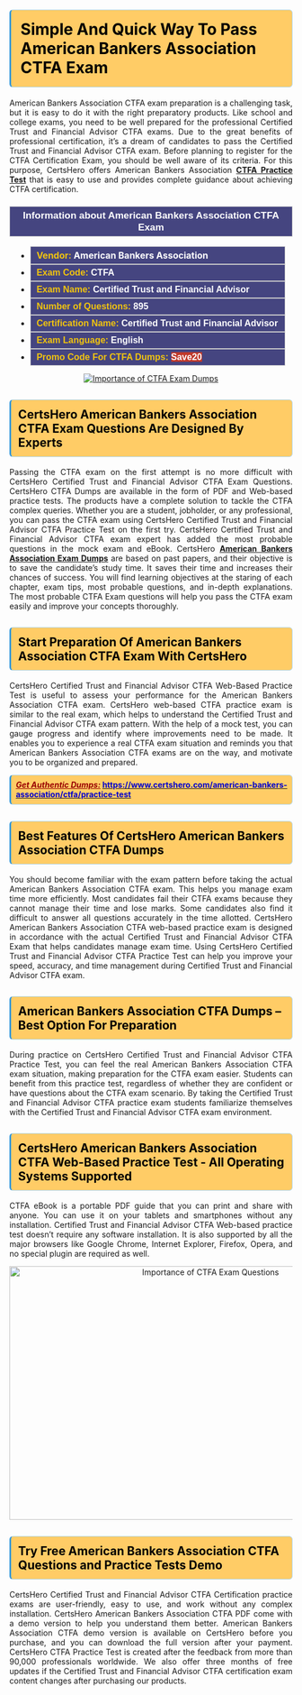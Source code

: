 <h1><strong><span style="display:block; color:#000000; background:#ffcc66; border: 0.5px solid #AED6F1 ; border-left: 3px solid #3498DB; padding: .6em; border-radius: 6px;">Simple And Quick Way To Pass American Bankers Association CTFA Exam</span></strong></h1>

<p style="text-align: justify;">American Bankers Association CTFA exam preparation is a challenging task, but it is easy to do it with the right preparatory products. Like school and college exams, you need to be well prepared for the professional Certified Trust and Financial Advisor CTFA exams. Due to the great benefits of professional certification, it’s a dream of candidates to pass the Certified Trust and Financial Advisor CTFA exam. Before planning to register for the CTFA Certification Exam, you should be well aware of its criteria. For this purpose, CertsHero offers American Bankers Association <a href="https://www.certshero.com/american-bankers-association/ctfa"><strong>CTFA Practice Test</strong></a> that is easy to use and provides complete guidance about achieving CTFA certification.</p>

<h3 style="background: #454580; border: 1px solid rgb(204, 204, 204); padding: 5px 10px; text-align: center;"><span style="color:#ffffff;"><span style="font-size:11pt"><span style="line-height:normal"><span style="font-family:Calibri,sans-serif"><b><span style="font-size:13.0pt"><span cambria="">Information about American Bankers Association CTFA Exam</span></span></b></span></span></span></span></h3>

<ul>
	<li style="margin:0cm 10pt">
	<div style="background:#454580; border: 1px solid rgb(204, 204, 204); padding: 5px 10px; text-align: justify;"><span style="font-size:11pt"><span style="line-height:normal"><span style="tab-stops:list 36.0pt"><span style="font-fam ily:Calibri,sans-serif"><b><span style="font-size:12.0pt"><span new="" roman="" style="font-family:" times=""><span style="color:#f1c40f;">Vendor:</span> <span style="color:#ffffff;">American Bankers Association</span></span></span></b></span></span></span></span></div>
	</li>
	<li style="margin:0cm 10pt">
	<div style="background: #454580; border: 1px solid rgb(204, 204, 204); padding: 5px 10px; text-align: justify;"><span style="font-size:11pt"><span style="line-height:normal"><span style="tab-stops:list 36.0pt"><span style="font-family:Calibri,sans-serif"><b><span style="font-size:12.0pt"><span new="" roman="" style="font-family:" times=""><span style="color:#f1c40f;">Exam Code:</span> <span style="color:#ffffff;">CTFA</span></span></span></b></span></span></span></span></div>
	</li>
	<li style="margin:0cm 10pt">
	<div style="background: #454580; border: 1px solid rgb(204, 204, 204); padding: 5px 10px; text-align: justify;"><span style="font-size:11pt"><span style="line-height:normal"><span style="tab-stops:list 36.0pt"><span style="font-family:Calibri,sans-serif"><b><span style="font-size:12.0pt"><span new="" roman="" style="font-family:" times=""><span style="color:#f1c40f;">Exam Name:</span> <span style="color:#ffffff;">Certified Trust and Financial Advisor</span></span></span></b></span></span></span></span></div>
	</li>
	<li style="margin:0cm 10pt">
	<div style="background: #454580; border: 1px solid rgb(204, 204, 204); padding: 5px 10px;"><span style="font-size:11pt"><span style="line-height:normal"><span style="tab-stops:list 36.0pt"><span style="font-family:Calibri,sans-serif"><b><span style="font-size:12.0pt"><span new="" roman="" style="font-family:" times=""><span style="color:#f1c40f;">Number of Questions: </span><span style="color:#ffffff;">895</span></span></span></b></span></span></span></span></div>
	</li>
	<li style="margin:0cm 10pt">
	<div style="background: #454580; border: 1px solid rgb(204, 204, 204); padding: 5px 10px; text-align: justify;"><span style="font-size:11pt"><span style="line-height:normal"><span style="tab-stops:list 36.0pt"><span style="font-family:Calibri,sans-serif"><b><span style="font-size:12.0pt"><span new="" roman="" style="font-family:" times=""><span style="color:#f1c40f;">Certification Name:</span> <span style="color:#ffffff;">Certified Trust and Financial Advisor</span></span></span></b></span></span></span></span></div>
	</li>
	<li style="margin:0cm 10pt">
	<div style="background: #454580; border: 1px solid rgb(204, 204, 204); padding: 5px 10px; text-align: justify;"><span style="font-size:11pt"><span style="line-height:normal"><span style="tab-stops:list 36.0pt"><span style="font-family:Calibri,sans-serif"><b><span style="font-size:12.0pt"><span new="" roman="" style="font-family:" times=""><span style="color:#f1c40f;">Exam Language:</span> <span style="color:#ffffff;">English</span></span></span></b></span></span></span></span></div>
	</li>
	<li style="margin:0cm 10pt">
	<div style="background: #454580; border: 1px solid rgb(204, 204, 204); padding: 5px 10px;"><span style="font-size:11pt"><span style="line-height:normal"><span style="tab-stops:list 36.0pt"><span style="font-family:Calibri,sans-serif"><b><span style="font-size:12.0pt"><span new="" roman="" style="font-family:" times=""><span style="color:#f1c40f;">Promo Code For CTFA Dumps: </span><span style="color:#ffffff;"><span style="background-color:#c0392b;">Save20</span></span></span></span></b></span></span></span></span></div>
	</li>
</ul>

<p style="text-align: center;"><a href="https://www.certshero.com/american-bankers-association/ctfa" rel="NOFOLLOW"><img alt="Importance of CTFA Exam Dumps" src="https://i.imgur.com/UZuq4Dk.jpeg" /></a></p>

<h2><strong><span style="display:block; color:#000000; background:#ffcc66; border: 0.5px solid #AED6F1 ; border-left: 3px solid #3498DB; padding: .6em; border-radius: 6px;">CertsHero American Bankers Association CTFA Exam Questions Are Designed By Experts</span></strong></h2>

<p style="text-align: justify;">Passing the CTFA exam on the first attempt is no more difficult with CertsHero Certified Trust and Financial Advisor CTFA Exam Questions. CertsHero CTFA Dumps are available in the form of PDF and Web-based practice tests. The products have a complete solution to tackle the CTFA complex queries. Whether you are a student, jobholder, or any professional, you can pass the CTFA exam using CertsHero Certified Trust and Financial Advisor CTFA Practice Test on the first try. CertsHero Certified Trust and Financial Advisor CTFA exam expert has added the most probable questions in the mock exam and eBook. CertsHero <a href="https://www.certshero.com/american-bankers-association"><strong>American Bankers Association Exam Dumps</strong></a> are based on past papers, and their objective is to save the candidate’s study time. It saves their time and increases their chances of success. You will find learning objectives at the staring of each chapter, exam tips, most probable questions, and in-depth explanations. The most probable CTFA Exam questions will help you pass the CTFA exam easily and improve your concepts thoroughly.</p>

<h2><strong><span style="display:block; color:#000000; background:#ffcc66; border: 0.5px solid #AED6F1 ; border-left: 3px solid #3498DB; padding: .6em; border-radius: 6px;">Start Preparation Of American Bankers Association CTFA Exam With CertsHero</span></strong></h2>

<p style="text-align: justify;">CertsHero Certified Trust and Financial Advisor CTFA Web-Based Practice Test is useful to assess your performance for the American Bankers Association CTFA exam. CertsHero web-based CTFA practice exam is similar to the real exam, which helps to understand the Certified Trust and Financial Advisor CTFA exam pattern. With the help of a mock test, you can gauge progress and identify where improvements need to be made. It enables you to experience a real CTFA exam situation and reminds you that American Bankers Association CTFA exams are on the way, and motivate you to be organized and prepared.</p>

<p><strong><span style="display:block; color:#990000; background:#ffcc66; border: 0.5px solid #AED6F1 ; border-left: 3px solid #3498DB; padding: .6em; border-radius: 6px;"><span style="font-size:14px;"><u><i>Get Authentic Dumps:</i></u></span> <a href="https://www.certshero.com/american-bankers-association/ctfa/practice-test"><span style="color:#0000cc;">https://www.certshero.com/american-bankers-association/ctfa/practice-test</span></a></span></strong></p>

<h2><strong><span style="display:block; color:#000000; background:#ffcc66; border: 0.5px solid #AED6F1 ; border-left: 3px solid #3498DB; padding: .6em; border-radius: 6px;">Best Features Of CertsHero American Bankers Association CTFA Dumps</span></strong></h2>

<p style="text-align: justify;">You should become familiar with the exam pattern before taking the actual American Bankers Association CTFA exam. This helps you manage exam time more efficiently. Most candidates fail their CTFA exams because they cannot manage their time and lose marks. Some candidates also find it difficult to answer all questions accurately in the time allotted. CertsHero American Bankers Association CTFA web-based practice exam is designed in accordance with the actual Certified Trust and Financial Advisor CTFA Exam that helps candidates manage exam time. Using CertsHero Certified Trust and Financial Advisor CTFA Practice Test can help you improve your speed, accuracy, and time management during Certified Trust and Financial Advisor CTFA exam.</p>

<h2><strong><span style="display:block; color:#000000; background:#ffcc66; border: 0.5px solid #AED6F1 ; border-left: 3px solid #3498DB; padding: .6em; border-radius: 6px;">American Bankers Association CTFA Dumps – Best Option For Preparation</span></strong></h2>

<p style="text-align: justify;">During practice on CertsHero Certified Trust and Financial Advisor CTFA Practice Test, you can feel the real American Bankers Association CTFA exam situation, making preparation for the CTFA exam easier. Students can benefit from this practice test, regardless of whether they are confident or have questions about the CTFA exam scenario. By taking the Certified Trust and Financial Advisor CTFA practice exam students familiarize themselves with the Certified Trust and Financial Advisor CTFA exam environment.</p>

<h2><strong><span style="display:block; color:#000000; background:#ffcc66; border: 0.5px solid #AED6F1 ; border-left: 3px solid #3498DB; padding: .6em; border-radius: 6px;">CertsHero American Bankers Association CTFA Web-Based Practice Test - All Operating Systems Supported</span></strong></h2>

<p style="text-align: justify;">CTFA eBook is a portable PDF guide that you can print and share with anyone. You can use it on your tablets and smartphones without any installation. Certified Trust and Financial Advisor CTFA Web-based practice test doesn’t require any software installation. It is also supported by all the major browsers like Google Chrome, Internet Explorer, Firefox, Opera, and no special plugin are required as well.</p>

<p style="text-align: center;"><a href="https://www.certshero.com/product-detail/ctfa" rel="NOFOLLOW"><img alt="Importance of CTFA Exam Questions" height="450" src="https://i.redd.it/vixpkfso1g981.jpg" width="700" /></a></p>

<h2><strong><span style="display:block; color:#000000; background:#ffcc66; border: 0.5px solid #AED6F1 ; border-left: 3px solid #3498DB; padding: .6em; border-radius: 6px;">Try Free American Bankers Association CTFA Questions and Practice Tests Demo</span></strong></h2>

<p style="text-align: justify;">CertsHero Certified Trust and Financial Advisor CTFA Certification practice exams are user-friendly, easy to use, and work without any complex installation. CertsHero American Bankers Association CTFA PDF come with a demo version to help you understand them better. American Bankers Association CTFA demo version is available on CertsHero before you purchase, and you can download the full version after your payment. CertsHero CTFA Practice Test is created after the feedback from more than 90,000 professionals worldwide. We also offer three months of free updates if the Certified Trust and Financial Advisor CTFA certification exam content changes after purchasing our products.</p>
